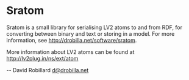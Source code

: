 Sratom
======

Sratom is a small library for serialising LV2 atoms to and from RDF, for
converting between binary and text or storing in a model.  For more
information, see <http://drobilla.net/software/sratom>.

More information about LV2 atoms can be found at
<http://lv2plug.in/ns/ext/atom>

 -- David Robillard <d@drobilla.net>
